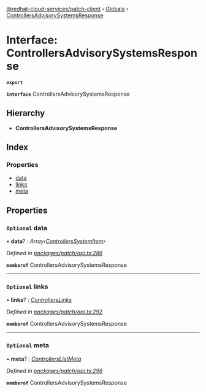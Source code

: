 [@redhat-cloud-services/patch-client](../README.md) › [Globals](../globals.md) › [ControllersAdvisorySystemsResponse](controllersadvisorysystemsresponse.md)

# Interface: ControllersAdvisorySystemsResponse

**`export`** 

**`interface`** ControllersAdvisorySystemsResponse

## Hierarchy

* **ControllersAdvisorySystemsResponse**

## Index

### Properties

* [data](controllersadvisorysystemsresponse.md#optional-data)
* [links](controllersadvisorysystemsresponse.md#optional-links)
* [meta](controllersadvisorysystemsresponse.md#optional-meta)

## Properties

### `Optional` data

• **data**? : *Array‹[ControllersSystemItem](controllerssystemitem.md)›*

*Defined in [packages/patch/api.ts:286](https://github.com/leSamo/javascript-clients/blob/8e7ff04/packages/patch/api.ts#L286)*

**`memberof`** ControllersAdvisorySystemsResponse

___

### `Optional` links

• **links**? : *[ControllersLinks](controllerslinks.md)*

*Defined in [packages/patch/api.ts:292](https://github.com/leSamo/javascript-clients/blob/8e7ff04/packages/patch/api.ts#L292)*

**`memberof`** ControllersAdvisorySystemsResponse

___

### `Optional` meta

• **meta**? : *[ControllersListMeta](controllerslistmeta.md)*

*Defined in [packages/patch/api.ts:298](https://github.com/leSamo/javascript-clients/blob/8e7ff04/packages/patch/api.ts#L298)*

**`memberof`** ControllersAdvisorySystemsResponse
